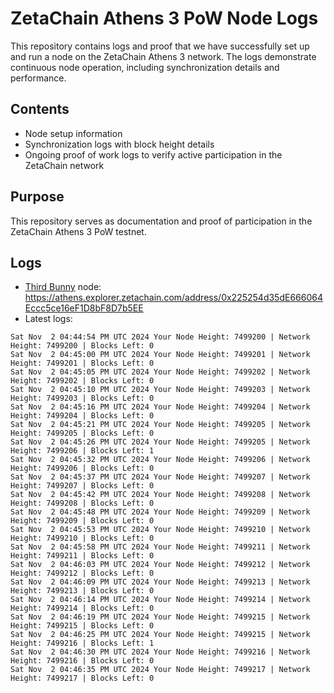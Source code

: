 # ZetaChain Athens 3 PoW Node Logs
This repository contains logs and proof that we have successfully set up and run a node on the ZetaChain Athens 3 network. The logs demonstrate continuous node operation, including synchronization details and performance.

## Contents
- Node setup information
- Synchronization logs with block height details
- Ongoing proof of work logs to verify active participation in the ZetaChain network

## Purpose
This repository serves as documentation and proof of participation in the ZetaChain Athens 3 PoW testnet.

## Logs

- [Third Bunny](https://thirdbunny.xyz/) node: https://athens.explorer.zetachain.com/address/0x225254d35dE666064Eccc5ce16eF1D8bF8D7b5EE
- Latest logs:
```
Sat Nov  2 04:44:54 PM UTC 2024 Your Node Height: 7499200 | Network Height: 7499200 | Blocks Left: 0
Sat Nov  2 04:45:00 PM UTC 2024 Your Node Height: 7499201 | Network Height: 7499201 | Blocks Left: 0
Sat Nov  2 04:45:05 PM UTC 2024 Your Node Height: 7499202 | Network Height: 7499202 | Blocks Left: 0
Sat Nov  2 04:45:10 PM UTC 2024 Your Node Height: 7499203 | Network Height: 7499203 | Blocks Left: 0
Sat Nov  2 04:45:16 PM UTC 2024 Your Node Height: 7499204 | Network Height: 7499204 | Blocks Left: 0
Sat Nov  2 04:45:21 PM UTC 2024 Your Node Height: 7499205 | Network Height: 7499205 | Blocks Left: 0
Sat Nov  2 04:45:26 PM UTC 2024 Your Node Height: 7499205 | Network Height: 7499206 | Blocks Left: 1
Sat Nov  2 04:45:32 PM UTC 2024 Your Node Height: 7499206 | Network Height: 7499206 | Blocks Left: 0
Sat Nov  2 04:45:37 PM UTC 2024 Your Node Height: 7499207 | Network Height: 7499207 | Blocks Left: 0
Sat Nov  2 04:45:42 PM UTC 2024 Your Node Height: 7499208 | Network Height: 7499208 | Blocks Left: 0
Sat Nov  2 04:45:48 PM UTC 2024 Your Node Height: 7499209 | Network Height: 7499209 | Blocks Left: 0
Sat Nov  2 04:45:53 PM UTC 2024 Your Node Height: 7499210 | Network Height: 7499210 | Blocks Left: 0
Sat Nov  2 04:45:58 PM UTC 2024 Your Node Height: 7499211 | Network Height: 7499211 | Blocks Left: 0
Sat Nov  2 04:46:03 PM UTC 2024 Your Node Height: 7499212 | Network Height: 7499212 | Blocks Left: 0
Sat Nov  2 04:46:09 PM UTC 2024 Your Node Height: 7499213 | Network Height: 7499213 | Blocks Left: 0
Sat Nov  2 04:46:14 PM UTC 2024 Your Node Height: 7499214 | Network Height: 7499214 | Blocks Left: 0
Sat Nov  2 04:46:19 PM UTC 2024 Your Node Height: 7499215 | Network Height: 7499215 | Blocks Left: 0
Sat Nov  2 04:46:25 PM UTC 2024 Your Node Height: 7499215 | Network Height: 7499216 | Blocks Left: 1
Sat Nov  2 04:46:30 PM UTC 2024 Your Node Height: 7499216 | Network Height: 7499216 | Blocks Left: 0
Sat Nov  2 04:46:35 PM UTC 2024 Your Node Height: 7499217 | Network Height: 7499217 | Blocks Left: 0
```
